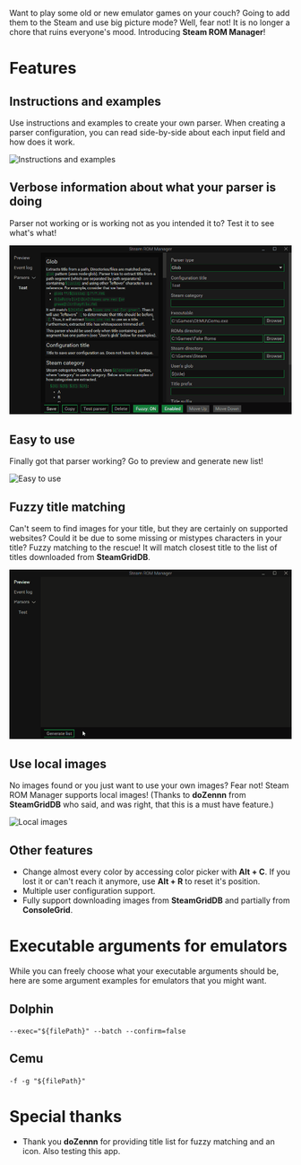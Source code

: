 Want to play some old or new emulator games on your couch? Going to add them to the Steam and use big picture mode? Well, fear not! It is no longer a chore that ruins everyone's mood. Introducing **Steam ROM Manager**! 

# Features

## Instructions and examples

Use instructions and examples to create your own parser. When creating a parser configuration, you can read side-by-side about each input field and how does it work.

![Instructions and examples](./images/ft_instructionsAndExamples.gif)

## Verbose information about what your parser is doing

Parser not working or is working not as you intended it to? Test it to see what's what!

![Parser test](./images/ft_parserTest.gif)

## Easy to use

Finally got that parser working? Go to preview and generate new list!

![Easy to use](./images/ft_easyToUse.gif)

## Fuzzy title matching

Can't seem to find images for your title, but they are certainly on supported websites? Could it be due to some missing or mistypes characters in your title? Fuzzy matching to the rescue! It will match closest title to the list of titles downloaded from **SteamGridDB**.

![Local images](./images/ft_fuzzyMatching.gif)

## Use local images

No images found or you just want to use your own images? Fear not! Steam ROM Manager supports local images! (Thanks to **doZennn** from **SteamGridDB** who said, and was right, that this is a must have feature.)

![Local images](./images/ft_localImages.gif)

## Other features

- Change almost every color by accessing color picker with **Alt + C**. If you lost it or can't reach it anymore, use **Alt + R** to reset it's position.
- Multiple user configuration support.
- Fully support downloading images from **SteamGridDB** and partially from **ConsoleGrid**.

# Executable arguments for emulators

While you can freely choose what your executable arguments should be, here are some argument examples for emulators that you might want.

## Dolphin

`--exec="${filePath}" --batch --confirm=false`

## Cemu

`-f -g "${filePath}"`

# Special thanks

- Thank you **doZennn** for providing title list for fuzzy matching and an icon. Also testing this app.